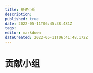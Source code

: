 ```yaml
---
title: 搭建小组
description: 
published: true
date: 2022-05-11T06:45:38.481Z
tags: 
editor: markdown
dateCreated: 2022-05-11T06:41:48.172Z
---
```


# 贡献小组
